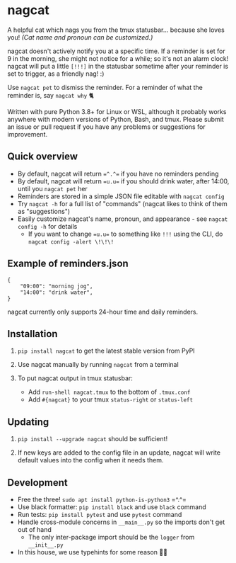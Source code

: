# nagcat

A helpful cat which nags you from the tmux statusbar... because she loves you! *(Cat name and pronoun can be customized.)*

nagcat doesn't actively notify you at a specific time. If a reminder is set for 9 in the morning, she might not notice for a while; so it's not an alarm clock! nagcat will put a little `[!!!]` in the statusbar sometime after your reminder is set to trigger, as a friendly nag! :)

Use `nagcat pet` to dismiss the reminder. For a reminder of what the reminder is, say `nagcat why` 🐈

Written with pure Python 3.8+ for Linux or WSL, although it probably works anywhere with modern versions of Python, Bash, and tmux. Please submit an issue or pull request if you have any problems or suggestions for improvement.


## Quick overview

* By default, nagcat will return `=^.^=` if you have no reminders pending
* By default, nagcat will return `=u.u=` if you should drink water, after 14:00, until you `nagcat pet` her
* Reminders are stored in a simple JSON file editable with `nagcat config`
* Try `nagcat -h` for a full list of "commands" (nagcat likes to think of them as "suggestions")
* Easily customize nagcat's name, pronoun, and appearance - see `nagcat config -h` for details
    * If you want to change `=u.u=` to something like `!!!` using the CLI, do `nagcat config -alert \!\!\!`

## Example of reminders.json
```
{
    "09:00": "morning jog",
    "14:00": "drink water",
}
```

nagcat currently only supports 24-hour time and daily reminders.


## Installation

1. `pip install nagcat` to get the latest stable version from PyPI

1. Use nagcat manually by running `nagcat` from a terminal

1. To put nagcat output in tmux statusbar:
    * Add `run-shell nagcat.tmux` to the bottom of `.tmux.conf`
    * Add `#{nagcat}` to your tmux `status-right` or `status-left`


## Updating

1. `pip install --upgrade nagcat` should be sufficient!

1. If new keys are added to the config file in an update, nagcat will write default values into the config when it needs them.


## Development

* Free the three! `sudo apt install python-is-python3` =^.^=
* Use black formatter: `pip install black` and use `black` command
* Run tests: `pip install pytest` and use `pytest` command
* Handle cross-module concerns in `__main__.py` so the imports don't get out of hand
    * The only inter-package import should be the `logger` from `__init__.py`
* In this house, we use typehints for some reason 🤷‍♀️
